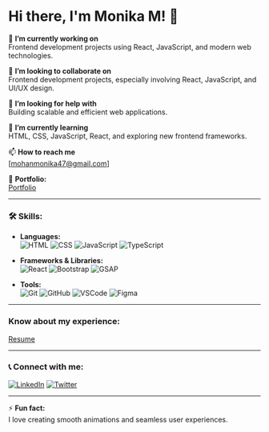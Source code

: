 # Hi there, I'm Monika M! 👋

🔭 **I’m currently working on**  
Frontend development projects using React, JavaScript, and modern web technologies.

👯 **I’m looking to collaborate on**  
Frontend development projects, especially involving React, JavaScript, and UI/UX design.

🤝 **I’m looking for help with**  
Building scalable and efficient web applications.

🌱 **I’m currently learning**  
HTML, CSS, JavaScript, React, and exploring new frontend frameworks.

📫 **How to reach me**  
[mohanmonika47@gmail.com] 

📁 **Portfolio:**  
[Portfolio](https://www.figma.com/proto/nLn6uNz2bpAqO73ritfGRg/Untitled?page-id=0%3A1&node-id=1-2&node-type=canvas&viewport=92%2C-114%2C0.62&t=N23TaTUziDIR1g4h-1&scaling=min-zoom&content-scaling=fixed&starting-point-node-id=1%3A2)

---

### 🛠 Skills:
- **Languages:**  
  ![HTML](https://img.shields.io/badge/HTML-E34F26?style=flat&logo=html5&logoColor=white)
  ![CSS](https://img.shields.io/badge/CSS-1572B6?style=flat&logo=css3&logoColor=white)
  ![JavaScript](https://img.shields.io/badge/JavaScript-F7DF1E?style=flat&logo=javascript&logoColor=black)
  ![TypeScript](https://img.shields.io/badge/TypeScript-007ACC?style=flat&logo=typescript&logoColor=white)

- **Frameworks & Libraries:**  
  ![React](https://img.shields.io/badge/React-61DAFB?style=flat&logo=react&logoColor=black)
  ![Bootstrap](https://img.shields.io/badge/Bootstrap-7952B3?style=flat&logo=bootstrap&logoColor=white)
  ![GSAP](https://img.shields.io/badge/GSAP-88CE02?style=flat&logo=greensock&logoColor=white)

- **Tools:**  
  ![Git](https://img.shields.io/badge/Git-F05032?style=flat&logo=git&logoColor=white)
  ![GitHub](https://img.shields.io/badge/GitHub-181717?style=flat&logo=github&logoColor=white)
  ![VSCode](https://img.shields.io/badge/VS_Code-007ACC?style=flat&logo=visual%20studio%20code&logoColor=white)
  ![Figma](https://img.shields.io/badge/Figma-F24E1E?style=flat&logo=figma&logoColor=white)

---

### Know about my experience:
[Resume](https://moniresume.tiiny.site)

---

### 📞 Connect with me:

[![LinkedIn](https://img.shields.io/badge/LinkedIn-%230077B5.svg?style=flat&logo=linkedin&logoColor=white)]([https://www.linkedin.com/in/your-profile](https://www.linkedin.com/in/monika-m-it-88a982298?utm_source=share&utm_campaign=share_via&utm_content=profile&utm_medium=android_app))  
[![Twitter](https://img.shields.io/badge/Twitter-%231DA1F2.svg?style=flat&logo=twitter&logoColor=white)]([https://twitter.com/your-profile](https://x.com/Monika15182391?t=hfRvXOadNeBOOkNzv-AQuA&s=08))  

---

⚡ **Fun fact:**  
I love creating smooth animations and seamless user experiences.
